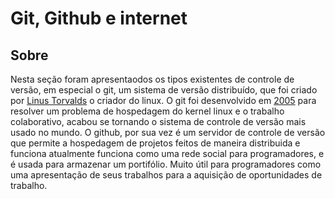 # Git, Github e internet
## Sobre

Nesta seção foram apresentaodos os tipos existentes de controle de versão, em especial o git, um sistema de versão distribuído, que foi criado por [Linus Torvalds](https://en.wikipedia.org/wiki/Linus_Torvalds) o criador do linux. O git foi desenvolvido em [2005](https://www.atlassian.com/br/git/tutorials/what-is-git) para resolver um problema de hospedagem do kernel linux e o trabalho colaborativo, acabou se tornando o sistema de controle de versão mais usado no mundo. 
O github, por sua vez é um servidor de controle de versão que permite a hospedagem de projetos feitos de maneira distribuida e funciona atualmente funciona como uma rede social para programadores, e é usada para armazenar um portifólio. Muito útil para programadores como uma apresentação de seus trabalhos para a aquisição de oportunidades de trabalho.